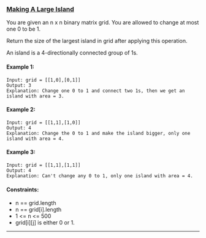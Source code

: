 ### [Making A Large Island](./MakingLargeIsland.java)
You are given an n x n binary matrix grid. You are allowed to change at most one 0 to be 1.

Return the size of the largest island in grid after applying this operation.

An island is a 4-directionally connected group of 1s.
#### Example 1:
````
Input: grid = [[1,0],[0,1]]
Output: 3
Explanation: Change one 0 to 1 and connect two 1s, then we get an island with area = 3.
````
#### Example 2:
````
Input: grid = [[1,1],[1,0]]
Output: 4
Explanation: Change the 0 to 1 and make the island bigger, only one island with area = 4.
````
#### Example 3:
````
Input: grid = [[1,1],[1,1]]
Output: 4
Explanation: Can't change any 0 to 1, only one island with area = 4.
````
#### Constraints:
- n == grid.length
- n == grid[i].length
- 1 <= n <= 500
- grid[i][j] is either 0 or 1.
---